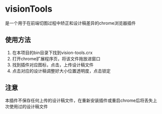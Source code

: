 # visionTools

是一个用于在前端切图过程中矫正和设计稿差异的chrome浏览器插件

## 使用方法

1. 在本项目的bin目录下找到vision-tools.crx
2. 打开chrome扩展程序页，将该文件拖放进窗口
3. 找到插件对应图标，点击，上传设计稿文件
3. 点击对应的设计稿调整好大小位置透明度，点击锁定

## 注意

本插件不保存任何上传的设计稿文件，在重新安装插件或重启chrome后将丢失上次使用过的设计稿文件
